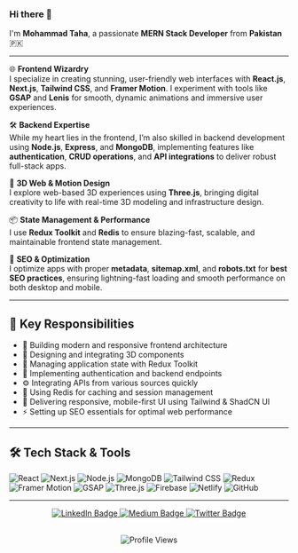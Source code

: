 ### Hi there 👋

I'm **Mohammad Taha**, a passionate **MERN Stack Developer** from **Pakistan** 🇵🇰

---

🌐 **Frontend Wizardry**  
I specialize in creating stunning, user-friendly web interfaces with **React.js**, **Next.js**, **Tailwind CSS**, and **Framer Motion**. I experiment with tools like **GSAP** and **Lenis** for smooth, dynamic animations and immersive user experiences.  

🛠️ **Backend Expertise**  
While my heart lies in the frontend, I’m also skilled in backend development using **Node.js**, **Express**, and **MongoDB**, implementing features like **authentication**, **CRUD operations**, and **API integrations** to deliver robust full-stack apps.

🎨 **3D Web & Motion Design**  
I explore web-based 3D experiences using **Three.js**, bringing digital creativity to life with real-time 3D modeling and infrastructure design.

📦 **State Management & Performance**  
I use **Redux Toolkit** and **Redis** to ensure blazing-fast, scalable, and maintainable frontend state management.

🚀 **SEO & Optimization**  
I optimize apps with proper **metadata**, **sitemap.xml**, and **robots.txt** for **best SEO practices**, ensuring lightning-fast loading and smooth performance on both desktop and mobile.

---

## 📌 Key Responsibilities

- 🚧 Building modern and responsive frontend architecture  
- 🎯 Designing and integrating 3D components  
- 🧠 Managing application state with Redux Toolkit  
- 🔐 Implementing authentication and backend endpoints  
- ⚙️ Integrating APIs from various sources quickly  
- 🧩 Using Redis for caching and session management  
- 📱 Delivering responsive, mobile-first UI using Tailwind & ShadCN UI  
- ⚡ Setting up SEO essentials for optimal web performance

---

## 🛠️ Tech Stack & Tools

![React](https://img.shields.io/badge/-React-black?style=for-the-badge&logo=react)
![Next.js](https://img.shields.io/badge/-Next.js-black?style=for-the-badge&logo=next.js)
![Node.js](https://img.shields.io/badge/-Node.js-green?style=for-the-badge&logo=node.js)
![MongoDB](https://img.shields.io/badge/-MongoDB-black?style=for-the-badge&logo=mongodb)
![Tailwind CSS](https://img.shields.io/badge/-TailwindCSS-38B2AC?style=for-the-badge&logo=tailwind-css&logoColor=white)
![Redux](https://img.shields.io/badge/-Redux-purple?style=for-the-badge&logo=redux)
![Framer Motion](https://img.shields.io/badge/-Framer%20Motion-black?style=for-the-badge&logo=framer)
![GSAP](https://img.shields.io/badge/-GSAP-black?style=for-the-badge&logo=greensock)
![Three.js](https://img.shields.io/badge/-Three.js-black?style=for-the-badge&logo=three.js)
![Firebase](https://img.shields.io/badge/-Firebase-yellow?style=for-the-badge&logo=firebase)
![Netlify](https://img.shields.io/badge/-Netlify-black?style=for-the-badge&logo=netlify)
![GitHub](https://img.shields.io/badge/-GitHub-black?style=for-the-badge&logo=github)

---

<div id="badges" align="center">
  <a href="https://www.linkedin.com/in/sahil-ali-a86423206/">
    <img src="https://img.shields.io/badge/LinkedIn-blue?style=for-the-badge&logo=linkedin&logoColor=white" alt="LinkedIn Badge"/>
  </a>
  <a href="https://medium.com/@sahilali">
    <img src="https://img.shields.io/badge/Medium-red?style=for-the-badge&logo=medium&logoColor=white" alt="Medium Badge"/>
  </a>
  <a href="https://twitter.com/SahilAl14403565">
    <img src="https://img.shields.io/badge/Twitter-blue?style=for-the-badge&logo=twitter&logoColor=white" alt="Twitter Badge"/>
  </a>
</div>

<br />

<p align="center">
  <img src="https://komarev.com/ghpvc/?username=sahilali8808&style=flat-square&color=blue" alt="Profile Views" />
</p>
